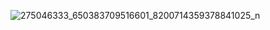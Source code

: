 ![275046333_650383709516601_8200714359378841025_n](https://user-images.githubusercontent.com/83420413/164309653-18faeed2-7975-49a4-9a5f-efb25a430cf5.jpg)
